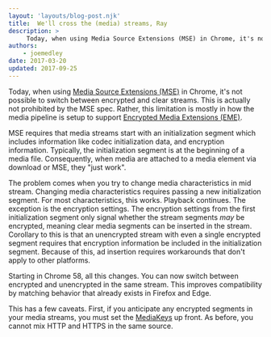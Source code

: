 ```yaml
---
layout: 'layouts/blog-post.njk'
title:  We'll cross the (media) streams, Ray
description: >
     Today, when using Media Source Extensions (MSE) in Chrome, it's not possible to switch between encrypted and clear streams. Starting in Chrome 58, all this changes. 
authors:
    - joemedley
date: 2017-03-20
updated: 2017-09-25
---
```



Today, when using
[Media Source Extensions (MSE)](https://developer.mozilla.org/docs/Web/API/Media_Source_Extensions_API) 
in Chrome, it's not possible to switch between encrypted and clear streams. This
is actually not prohibited by the MSE spec. Rather, this limitation is mostly in
how the media pipeline is setup to support [Encrypted Media Extensions
(EME)](https://developer.mozilla.org/docs/Web/API/Encrypted_Media_Extensions_API).

MSE requires that media streams start with an initialization segment which
includes information like codec initialization data, and encryption information.
Typically, the initialization segment is at the beginning of a media file.
Consequently, when media are attached to a media element via download or MSE,
they "just work".

The problem comes when you try to change media characteristics in mid stream.
Changing media characteristics requires passing a new initialization segment.
For most characteristics, this works. Playback continues. The exception is the
encryption settings. The encryption settings from the first initialization
segment only signal whether the stream segments _may_ be encrypted, meaning
clear media segments can be inserted in the stream. Corollary to this is that an
unencrypted stream with even a single encrypted segment requires that encryption
information be included in the initialization segment. Because of this, ad
insertion requires workarounds that don't apply to other platforms.

Starting in Chrome 58, all this changes. You can now switch between encrypted
and unencrypted in the same stream. This improves compatibility by matching
behavior that already exists in Firefox and Edge.

This has a few caveats. First, if you anticipate any encrypted segments in your
media streams, you must set the
[MediaKeys](https://developer.mozilla.org/docs/Web/API/MediaKeys)
up front. As before, you cannot mix HTTP and HTTPS in the same source.


